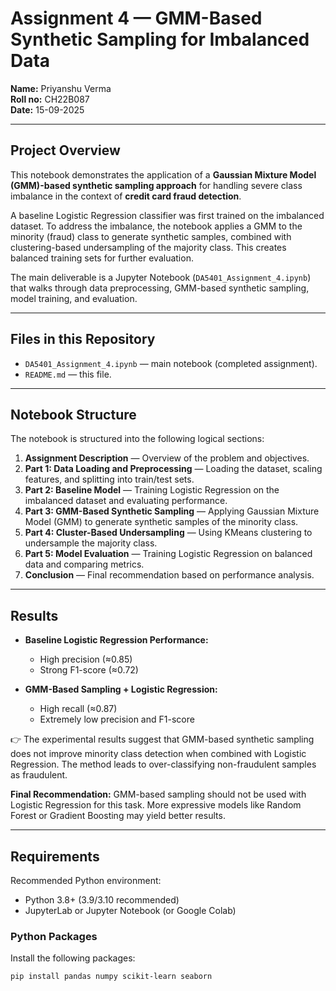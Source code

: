 # Assignment 4 — GMM-Based Synthetic Sampling for Imbalanced Data  

**Name:** Priyanshu Verma  
**Roll no:** CH22B087  
**Date:** 15-09-2025  

---

## Project Overview  

This notebook demonstrates the application of a **Gaussian Mixture Model (GMM)-based synthetic sampling approach** for handling severe class imbalance in the context of **credit card fraud detection**.  

A baseline Logistic Regression classifier was first trained on the imbalanced dataset. To address the imbalance, the notebook applies a GMM to the minority (fraud) class to generate synthetic samples, combined with clustering-based undersampling of the majority class. This creates balanced training sets for further evaluation.  

The main deliverable is a Jupyter Notebook (`DA5401_Assignment_4.ipynb`) that walks through data preprocessing, GMM-based synthetic sampling, model training, and evaluation.

---

## Files in this Repository  

- `DA5401_Assignment_4.ipynb` — main notebook (completed assignment).  
- `README.md` — this file.  

---

## Notebook Structure  

The notebook is structured into the following logical sections:  

1. **Assignment Description** — Overview of the problem and objectives.  
2. **Part 1: Data Loading and Preprocessing** — Loading the dataset, scaling features, and splitting into train/test sets.  
3. **Part 2: Baseline Model** — Training Logistic Regression on the imbalanced dataset and evaluating performance.  
4. **Part 3: GMM-Based Synthetic Sampling** — Applying Gaussian Mixture Model (GMM) to generate synthetic samples of the minority class.  
5. **Part 4: Cluster-Based Undersampling** — Using KMeans clustering to undersample the majority class.  
6. **Part 5: Model Evaluation** — Training Logistic Regression on balanced data and comparing metrics.  
7. **Conclusion** — Final recommendation based on performance analysis.

---

## Results  

- **Baseline Logistic Regression Performance:**  
    - High precision (≈0.85)  
    - Strong F1-score (≈0.72)  

- **GMM-Based Sampling + Logistic Regression:**  
    - High recall (≈0.87)  
    - Extremely low precision and F1-score  

👉 The experimental results suggest that GMM-based synthetic sampling does not improve minority class detection when combined with Logistic Regression. The method leads to over-classifying non-fraudulent samples as fraudulent.  

**Final Recommendation:** GMM-based sampling should not be used with Logistic Regression for this task. More expressive models like Random Forest or Gradient Boosting may yield better results.

---

## Requirements  

Recommended Python environment:  

- Python 3.8+ (3.9/3.10 recommended)  
- JupyterLab or Jupyter Notebook (or Google Colab)  

### Python Packages  
Install the following packages:  

```bash
pip install pandas numpy scikit-learn seaborn
